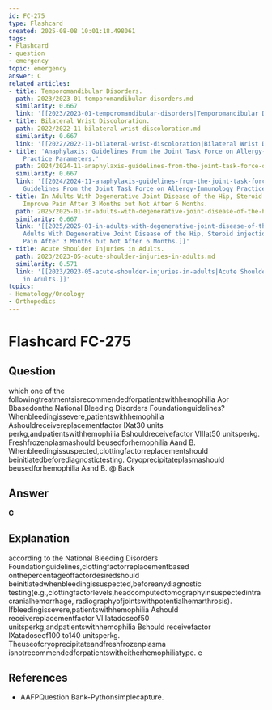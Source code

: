 ```yaml
---
id: FC-275
type: Flashcard
created: 2025-08-08 10:01:18.498061
tags:
- Flashcard
- question
- emergency
topic: emergency
answer: C
related_articles:
- title: Temporomandibular Disorders.
  path: 2023/2023-01-temporomandibular-disorders.md
  similarity: 0.667
  link: '[[2023/2023-01-temporomandibular-disorders|Temporomandibular Disorders.]]'
- title: Bilateral Wrist Discoloration.
  path: 2022/2022-11-bilateral-wrist-discoloration.md
  similarity: 0.667
  link: '[[2022/2022-11-bilateral-wrist-discoloration|Bilateral Wrist Discoloration.]]'
- title: 'Anaphylaxis: Guidelines From the Joint Task Force on Allergy-Immunology
    Practice Parameters.'
  path: 2024/2024-11-anaphylaxis-guidelines-from-the-joint-task-force-on-allergy.md
  similarity: 0.667
  link: '[[2024/2024-11-anaphylaxis-guidelines-from-the-joint-task-force-on-allergy|Anaphylaxis:
    Guidelines From the Joint Task Force on Allergy-Immunology Practice Parameters.]]'
- title: In Adults With Degenerative Joint Disease of the Hip, Steroid injections
    Improve Pain After 3 Months but Not After 6 Months.
  path: 2025/2025-01-in-adults-with-degenerative-joint-disease-of-the-hip-steroid.md
  similarity: 0.667
  link: '[[2025/2025-01-in-adults-with-degenerative-joint-disease-of-the-hip-steroid|In
    Adults With Degenerative Joint Disease of the Hip, Steroid injections Improve
    Pain After 3 Months but Not After 6 Months.]]'
- title: Acute Shoulder Injuries in Adults.
  path: 2023/2023-05-acute-shoulder-injuries-in-adults.md
  similarity: 0.571
  link: '[[2023/2023-05-acute-shoulder-injuries-in-adults|Acute Shoulder Injuries
    in Adults.]]'
topics:
- Hematology/Oncology
- Orthopedics
---
```


# Flashcard FC-275

## Question

which one of the followingtreatmentsisrecommendedforpatientswithhemophilia Aor Bbasedonthe National Bleeding Disorders Foundationguidelines? Whenbleedingissevere,patientswithhemophilia Ashouldreceivereplacementfactor IXat30 units perkg,andpatientswithhemophilia Bshouldreceivefactor VIIIat50 unitsperkg. Freshfrozenplasmashould beusedforhemophilia Aand B. Whenbleedingissuspected,clottingfactorreplacementshould beinitiatedbeforediagnostictesting. Cryoprecipitateplasmashould beusedforhemophilia Aand B. @ Back

## Answer

**C**

## Explanation

according to the National Bleeding Disorders Foundationguidelines,clottingfactorreplacementbased onthepercentageoffactordesiredshould beinitiatedwhenbleedingissuspected,beforeanydiagnostic testing(e.g.,clottingfactorlevels,headcomputedtomographyinsuspectedintracranialhemorrhage, radiographyofjointswithpotentialhemarthrosis). Ifbleedingissevere,patientswithhemophilia Ashould receivereplacementfactor VIIIatadoseof50 unitsperkg,andpatientswithhemophilia Bshould receivefactor IXatadoseof100 to140 unitsperkg. Theuseofcryoprecipitateandfreshfrozenplasma isnotrecommendedforpatientswitheitherhemophiliatype. e

## References

- AAFPQuestion Bank-Pythonsimplecapture.

